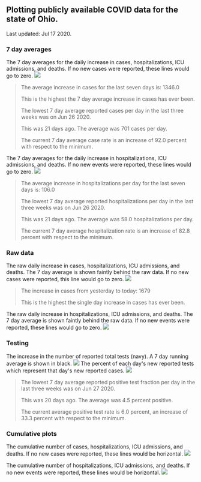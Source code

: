 ## Plotting publicly available COVID data for the state of Ohio. 

Last updated: Jul 17 2020. 

### 7 day averages
The 7 day averages for the daily increase in cases, hospitalizations, ICU admissions, and deaths. If no new cases were reported, these lines would go to zero.
![](7dayaverage_cases.png)

>The average increase in cases for the last seven days is: 1346.0
>
>This is the highest the 7 day average increase in cases has ever been.
>
>
>The lowest 7 day average reported cases per day in the last three weeks was on Jun 26 2020.
>
>This was 21 days ago. The average was 701 cases per day.
>
>The current 7 day average case rate is an increase of 92.0 percent with respect to the minimum.

The 7 day averages for the daily increase in hospitalizations, ICU admissions, and deaths. If no new events were reported, these lines would go to zero.
![](7dayaverage_hospital.png)

>The average increase in hospitalizations per day for the last seven days is: 106.0
>
>The lowest 7 day average reported hospitalizations per day in the last three weeks was on Jun 26 2020.
>
>This was 21 days ago. The average was 58.0 hospitalizations per day.
>
>The current 7 day average hospitalization rate is an increase of 82.8 percent with respect to the minimum.

### Raw data
The raw daily increase in cases, hospitalizations, ICU admissions, and deaths. The 7 day average is shown faintly behind the raw data. If no new cases were reported, this line would go to zero.
![](DailyCases.png)

>The increase in cases from yesterday to today: 1679 
>
>This is the highest the single day increase in cases has ever been.

The raw daily increase in hospitalizations, ICU admissions, and deaths. The 7 day average is shown faintly behind the raw data. If no new events were reported, these lines would go to zero.
![](DailyHospitalizations.png)

### Testing

The increase in the number of reported total tests (navy). A 7 day running average is shown in black.
![](DailyTests.png)
The percent of each day's new reported tests which represent that day's new reported cases.
![](percentpositive_tests.png)

>The lowest 7 day average reported positive test fraction per day in the last three weeks was on Jun 27 2020.
>
>This was 20 days ago. The average was 4.5 percent positive. 
>
>The current average positive test rate is 6.0 percent, an increase of 33.3 percent with respect to the minimum. 

### Cumulative plots
The cumulative number of cases, hospitalizations, ICU admissions, and deaths. If no new cases were reported, these lines would be horizontal.
![](Cases.png)

The cumulative number of hospitalizations, ICU admissions, and deaths. If no new events were reported, these lines would be horizontal.
![](Hospitalizations.png)
